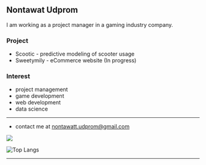 Nontawat Udprom
---------------

I am working as a project manager in a gaming industry company. 

### Project
* Scootic - predictive modeling of scooter usage
* Sweetymily - eCommerce website (In progress)


### Interest
* project management
* game development
* web development
* data science


--------------
* contact me at nontawatt.udprom@gmail.com
<p align="left">
  <a href="https://skillicons.dev">
    <img src="https://skillicons.dev/icons?i=html,css,js,nodejs,react,py,cpp,godot,cs,unity,vscode,git,firebase,figma,notion&perline=15" />
  </a>
</p>


![Top Langs](https://github-readme-stats.vercel.app/api/top-langs/?username=anuraghazra&layout=compact)

--------------


